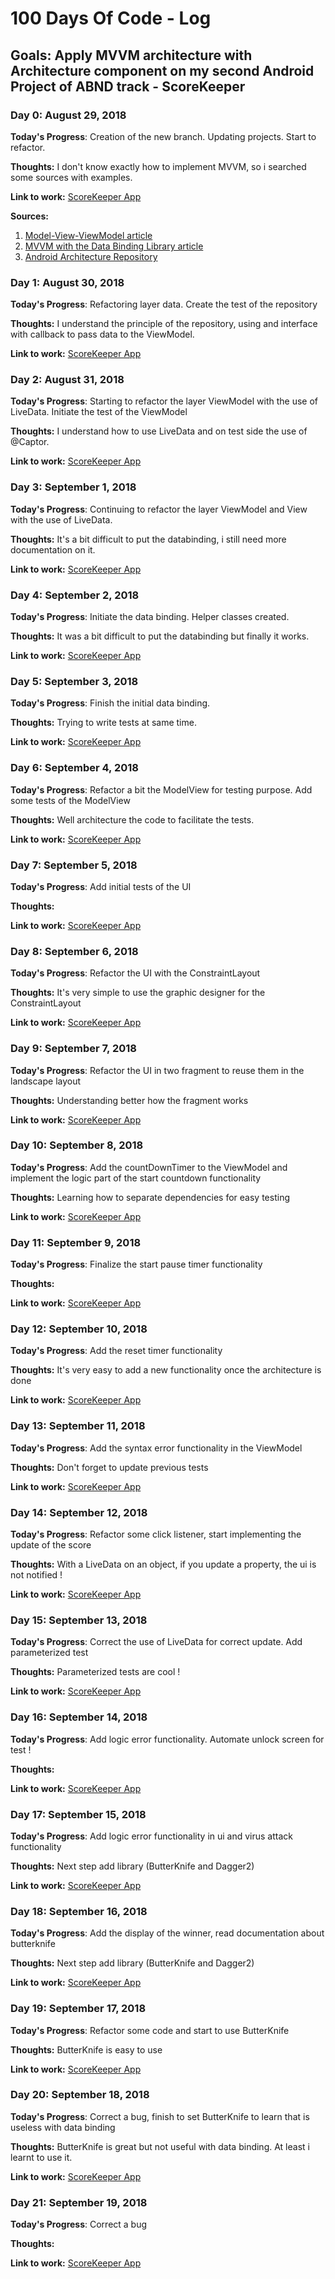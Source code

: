 # 100 Days Of Code - Log

## Goals: Apply MVVM architecture with Architecture component on my second Android Project of ABND track - ScoreKeeper

### Day 0: August 29, 2018

**Today's Progress**: Creation of the new branch. Updating projects. Start to refactor.

**Thoughts:** I don't know exactly how to implement MVVM, so i searched some sources with examples.

**Link to work:** [ScoreKeeper App](https://github.com/Bwaim/ScoreKeeper)

**Sources:** 
1. [Model-View-ViewModel article](https://medium.com/upday-devs/android-architecture-patterns-part-3-model-view-viewmodel-e7eeee76b73b)
2. [MVVM with the Data Binding Library article](https://labs.ribot.co.uk/approaching-android-with-mvvm-8ceec02d5442)
2. [Android Architecture Repository](https://github.com/googlesamples/android-architecture)

### Day 1: August 30, 2018

**Today's Progress**: Refactoring layer data. Create the test of the repository

**Thoughts:** I understand the principle of the repository, using and interface with callback to pass data to the ViewModel.

**Link to work:** [ScoreKeeper App](https://github.com/Bwaim/ScoreKeeper)

### Day 2: August 31, 2018

**Today's Progress**: Starting to refactor the layer ViewModel with the use of LiveData. Initiate the test of the ViewModel

**Thoughts:** I understand how to use LiveData and on test side the use of @Captor.

**Link to work:** [ScoreKeeper App](https://github.com/Bwaim/ScoreKeeper)

### Day 3: September 1, 2018

**Today's Progress**: Continuing to refactor the layer ViewModel and View with the use of LiveData.

**Thoughts:** It's a bit difficult to put the databinding, i still need more documentation on it.

**Link to work:** [ScoreKeeper App](https://github.com/Bwaim/ScoreKeeper)

### Day 4: September 2, 2018

**Today's Progress**: Initiate the data binding. Helper classes created.

**Thoughts:** It was a bit difficult to put the databinding but finally it works.

**Link to work:** [ScoreKeeper App](https://github.com/Bwaim/ScoreKeeper)

### Day 5: September 3, 2018

**Today's Progress**: Finish the initial data binding.

**Thoughts:** Trying to write tests at same time.

**Link to work:** [ScoreKeeper App](https://github.com/Bwaim/ScoreKeeper)

### Day 6: September 4, 2018

**Today's Progress**: Refactor a bit the ModelView for testing purpose. Add some tests of the ModelView

**Thoughts:** Well architecture the code to facilitate the tests.

**Link to work:** [ScoreKeeper App](https://github.com/Bwaim/ScoreKeeper)

### Day 7: September 5, 2018

**Today's Progress**: Add initial tests of the UI

**Thoughts:** 

**Link to work:** [ScoreKeeper App](https://github.com/Bwaim/ScoreKeeper)

### Day 8: September 6, 2018

**Today's Progress**: Refactor the UI with the ConstraintLayout

**Thoughts:** It's very simple to use the graphic designer for the ConstraintLayout

**Link to work:** [ScoreKeeper App](https://github.com/Bwaim/ScoreKeeper)

### Day 9: September 7, 2018

**Today's Progress**: Refactor the UI in two fragment to reuse them in the landscape layout

**Thoughts:** Understanding better how the fragment works

**Link to work:** [ScoreKeeper App](https://github.com/Bwaim/ScoreKeeper)

### Day 10: September 8, 2018

**Today's Progress**: Add the countDownTimer to the ViewModel and implement the logic part of the start countdown functionality

**Thoughts:** Learning how to separate dependencies for easy testing

**Link to work:** [ScoreKeeper App](https://github.com/Bwaim/ScoreKeeper)

### Day 11: September 9, 2018

**Today's Progress**: Finalize the start pause timer functionality

**Thoughts:** 

**Link to work:** [ScoreKeeper App](https://github.com/Bwaim/ScoreKeeper)

### Day 12: September 10, 2018

**Today's Progress**: Add the reset timer functionality

**Thoughts:** It's very easy to add a new functionality once the architecture is done

**Link to work:** [ScoreKeeper App](https://github.com/Bwaim/ScoreKeeper)

### Day 13: September 11, 2018

**Today's Progress**: Add the syntax error functionality in the ViewModel

**Thoughts:** Don't forget to update previous tests

**Link to work:** [ScoreKeeper App](https://github.com/Bwaim/ScoreKeeper)

### Day 14: September 12, 2018

**Today's Progress**: Refactor some click listener, start implementing the update of the score

**Thoughts:** With a LiveData on an object, if you update a property, the ui is not notified !

**Link to work:** [ScoreKeeper App](https://github.com/Bwaim/ScoreKeeper)

### Day 15: September 13, 2018

**Today's Progress**: Correct the use of LiveData for correct update. Add parameterized test

**Thoughts:** Parameterized tests are cool !

**Link to work:** [ScoreKeeper App](https://github.com/Bwaim/ScoreKeeper)

### Day 16: September 14, 2018

**Today's Progress**: Add logic error functionality. Automate unlock screen for test !

**Thoughts:** 

**Link to work:** [ScoreKeeper App](https://github.com/Bwaim/ScoreKeeper)

### Day 17: September 15, 2018

**Today's Progress**: Add logic error functionality in ui and virus attack functionality

**Thoughts:** Next step add library (ButterKnife and Dagger2)

**Link to work:** [ScoreKeeper App](https://github.com/Bwaim/ScoreKeeper)

### Day 18: September 16, 2018

**Today's Progress**: Add the display of the winner, read documentation about butterknife

**Thoughts:** Next step add library (ButterKnife and Dagger2)

**Link to work:** [ScoreKeeper App](https://github.com/Bwaim/ScoreKeeper)

### Day 19: September 17, 2018

**Today's Progress**: Refactor some code and start to use ButterKnife

**Thoughts:** ButterKnife is easy to use

**Link to work:** [ScoreKeeper App](https://github.com/Bwaim/ScoreKeeper)

### Day 20: September 18, 2018

**Today's Progress**: Correct a bug, finish to set ButterKnife to learn that is useless with data binding

**Thoughts:** ButterKnife is great but not useful with data binding. At least i learnt to use it.

**Link to work:** [ScoreKeeper App](https://github.com/Bwaim/ScoreKeeper)

### Day 21: September 19, 2018

**Today's Progress**: Correct a bug

**Thoughts:** 

**Link to work:** [ScoreKeeper App](https://github.com/Bwaim/ScoreKeeper)
